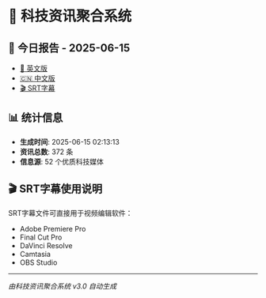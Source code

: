 # 📰 科技资讯聚合系统

## 🔗 今日报告 - 2025-06-15

- [📄 英文版](output/tech_news_english_2025-06-15.md)
- [🇨🇳 中文版](output/tech_news_chinese_2025-06-15.md)
- [🎬 SRT字幕](output/tech_news_subtitles_2025-06-15.srt)

## 📊 统计信息

- **生成时间**: 2025-06-15 02:13:13
- **资讯总数**: 372 条
- **信息源**: 52 个优质科技媒体

## 🎬 SRT字幕使用说明

SRT字幕文件可直接用于视频编辑软件：
- Adobe Premiere Pro
- Final Cut Pro
- DaVinci Resolve
- Camtasia
- OBS Studio

---
*由科技资讯聚合系统 v3.0 自动生成*
